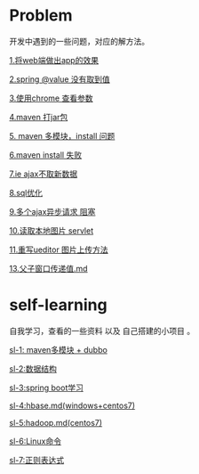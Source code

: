 # Problem  
开发中遇到的一些问题，对应的解方法。


[1.将web端做出app的效果](https://github.com/solar233/Problem/blob/master/1.%E5%B0%86web%E7%AB%AF%E5%81%9A%E5%87%BAapp%E7%9A%84%E6%95%88%E6%9E%9C.md)   

[2.spring @value 没有取到值](https://github.com/solar233/Problem/blob/master/2.spring%20%40value%20%E6%B2%A1%E6%9C%89%E5%8F%96%E5%88%B0%E5%80%BC.md)  

[3.使用chrome 查看参数](https://github.com/solar233/Problem/blob/master/3.%E4%BD%BF%E7%94%A8chrome%20%E6%9F%A5%E7%9C%8B%E5%8F%82%E6%95%B0.md)  

[4.maven 打jar包](https://github.com/solar233/Problem/blob/master/4.maven%20%E6%89%93jar%E5%8C%85.md)  

[5. maven 多模块，install 问题](https://github.com/solar233/Problem/blob/master/5.%20maven%20%E5%A4%9A%E6%A8%A1%E5%9D%97%EF%BC%8Cinstall%20%E9%97%AE%E9%A2%98.md)

[6.maven install 失败](https://github.com/solar233/Problem/blob/master/6.maven%20install%20%E5%A4%B1%E8%B4%A5.md)    

[7.ie ajax不取新数据](https://github.com/solar233/Problem/blob/master/7.ie%20ajax%E4%B8%8D%E5%8F%96%E6%96%B0%E6%95%B0%E6%8D%AE.md)  

[8.sql优化](https://github.com/solar233/Problem/blob/master/8.sql%20%E4%BC%98%E5%8C%96.md)  

[9.多个ajax异步请求 阻塞](https://github.com/solar233/Problem/blob/master/9.%E5%A4%9A%E4%B8%AAajax%E5%BC%82%E6%AD%A5%E8%AF%B7%E6%B1%82%20%E9%98%BB%E5%A1%9E.md)  

[10.读取本地图片 servlet](https://github.com/solar233/Problem/blob/master/10.%E8%AF%BB%E5%8F%96%E6%9C%AC%E5%9C%B0%E5%9B%BE%E7%89%87%20servlet.md)  

[11.重写ueditor 图片上传方法](https://github.com/solar233/Problem/blob/master/11.%E9%87%8D%E5%86%99ueditor%20%E5%9B%BE%E7%89%87%E4%B8%8A%E4%BC%A0%E6%96%B9%E6%B3%95.md)  

[13.父子窗口传递值.md](https://github.com/solar233/Problem/blob/master/13.%E7%88%B6%E5%AD%90%E7%AA%97%E5%8F%A3%E4%BC%A0%E9%80%92%E5%80%BC.md)


# self-learning  
自我学习，查看的一些资料 以及 自己搭建的小项目 。 

[sl-1: maven多模块 + dubbo](https://github.com/solar233/Problem/blob/master/self-learning/sl-1:%20maven%E5%A4%9A%E6%A8%A1%E5%9D%97%20%2B%20dubbo.md)

[sl-2:数据结构](https://github.com/solar233/Problem/blob/master/self-learning/sl-2:%E6%95%B0%E6%8D%AE%E7%BB%93%E6%9E%84.md)

[sl-3:spring boot学习](https://github.com/solar233/Problem/blob/master/self-learning/sl-3:spring%20boot%E5%AD%A6%E4%B9%A0.md)  

[sl-4:hbase.md(windows+centos7)](https://github.com/solar233/Problem/blob/master/self-learning/sl-4%20hbase.md)   

[sl-5:hadoop.md(centos7)](https://github.com/solar233/Problem/blob/master/self-learning/sl-5:hadoop.md)  

[sl-6:Linux命令](https://github.com/solar233/Problem/blob/master/self-learning/sl-6:Linux%E5%91%BD%E4%BB%A4.md)  

[sl-7:正则表达式](https://github.com/solar233/Problem/blob/master/self-learning/sl-7:%E6%AD%A3%E5%88%99%E8%A1%A8%E8%BE%BE%E5%BC%8F.md)
